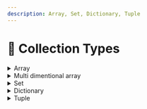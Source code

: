 ```yaml
---
description: Array, Set, Dictionary, Tuple
---
```


# 🔄 Collection Types

<details>

<summary>Array</summary>

Array bir xil turdagi qiymatlarni tartiblangan ro'yxatda saqlaydi. Xuddi shu qiymat arrayda turli pozitsiyalarda bir necha marta paydo bo'lishi mumkin.

```swift
// Empty (bo'sh) arrayni yaratish

var someInts: [Int] = []
print("Integerlar soni \(someInts.count) ta")

```

```swift
// N ta bir xil qiymatiga ega bo'lgan array yaratish

var array: [Int] = Array.init(repeating: 0, count: 4)

print(array)

// [0, 0, 0, 0]
```

```swift
// Arrayga ma`lumot qo'shish
someInts.append(3)
```

```swift
// Arraydagi malumotlarni yo'q qilish
someInts = []
```

```swift
// Array ni boshlang'ich qiymat bilan yaratish
var shoppingList: [String] = ["Eggs", "Milk"]

```

```swift
// Arrayga boshqacha uslubda ma'lmuot qo'shish

shoppingList += ["Baking Powder"]
// Endi shoppingList da 3 ta ma'lumot bor
```

```swift
// Arrayni (n) indexdagi ma'lumotini olish
print(shoppingList[0])
// Eggs
```

```swift
// Arrayni (n) indexdagi ma'lumotini o'zgartirish

shoppingList[0] = "Coffee"
print(shoppingList)

// ["Coffee", "Milk", "Baking Powder"]
```

```swift
// Arrayni n indexiga malumot kirgizish

shoppingList.insert("Apple", at: 1)
print(shoppingList)

// ["Coffee", "Apple", "Milk", "Baking Powder"]
```



</details>

<details>

<summary>Multi dimentional array</summary>

Multi dimentional array - 2 va undan ortiq o'chamga ega bo'lgan array. Masalan 2 o'lchamlik array, bizga bu array matrix yoki matritsa nomi bilan ma'lum.

```swift
// Masalan
let matrix = [[1, 2, 3], [4, 5, 6], [7, 8, 9]]

// yuridagi 2 o'lchamli array matematikada quidagicha yoziladi
// 1 2 3
// 4 5 6
// 7 8 9
```

Agar biz `(3, 2)` o'rindagi ma'lumotni olmoqchi bo'lsak (yani 8 ni). U xolda biz `matrix[2][1]` deb yozishimiz kerak bo'ladi

```swift
// Masalan

print(matrix[2][1]) // 8
```

</details>

<details>

<summary>Set</summary>

Set arrayga o'xshash lekin unda ma\`lumotlar faqat bir marotaba uchraydi

```
// Set va Array
var meals: Set<String> = [
    "sho`rva", "osh"
]

var fruits: [String] = [
    "apple", "cherry"
]

print(meals)
// ["osh", "sho`rva"]
print(fruits)
// ["apple", "cherry"]

// farqiga misol

meals.insert("osh")
fruits.append("apple")

print(meals)
// ["osh", "sho`rva"]
print(fruits)
// ["apple", "cherry", "apple"]

```

Yuqoridagi misolda ko'ringanidek set ga o'zini ichida mavjud bo'lgan malumot qo'shilganda set uni qabul qilmadi. Arrayda esa bosh qabul qildi.\
\
Demak set o'z nomi bilan set, unda har xil narsadan bittada bo'ladi.

```
// Set ga ma`lumot qoshish

var meals: Set<String> = [
    "sho`rva", "osh"
]

meals.insert("mastava")

print(meals)
// ["sho`rva", "osh", "mastava"]

// ! setni ketma ket tarzda joylashmaydi, u ning ichidagi 
// ma`lumotlar joylashuv o'rni o'zgarib qoladi, yuqoridagi misolga o'xshab
```



</details>

<details>

<summary>Dictionary</summary>

Swift-dagi `Dictionary` kalit-qiymat juftliklari to'plami bo'lib, har bir kalit yagona xisbolanadi. U arrayga o'xshaydi, lekin elementlarga kirish indeks emas, balki kalit yordamida amalga oshiriladi. `Dictionary`dagi kalit-qiymat juftliklari tartibsizdir, ya'ni ularning lug'atga qo'shilish tartibi ular olinadigan tartibda bo'lishi kafolatlanmaydi.

Swift-da `Dictionary` kvadrat qavslar `[ ]` yordamida aniqlanadi va ularning kalit va qiymat turlari ko'rsatilishi kerak. Mana, meva nomlarini ularning narxiga ko'rsatadigan lug'at yaratish misoli:

```swift
// Masalan
// Ushbu misolda kalit turi String va qiymat turi Double.
var fruitPrices: [String: Double] = [
        "Apple": 0.5, 
        "Banana": 0.25, 
        "Orange": 0.75
]
```

Bo'sh `Dictionary` yaratish va keyinroq kalit-qiymat juftlarini qo'shish uchun qisqacha sintaksisidan ham foydalanishingiz mumkin.

```
// Masalan
var fruitPrices: [String: Double] = [:]
fruitPrices["Apple"] = 0.5
fruitPrices["Banana"] = 0.25
fruitPrices["Orange"] = 0.75

```

```
// Kvadrat qavs ichidagi kalitdan foydalanib, 
// kalit qiymatini olishingiz mumkin, 
// masalan:
let applePrice = fruitPrices["Apple"]
```

`Dictionary` dagi kalit orqali uni qiymatini o'zgartirsh mumkin

```
// Masalan

fruitPrices["Apple"] = 11
print(fruitPrices)

// endi natija
// ["Apple": 11.0, "Orange": 0.75, "Banana": 0.25]


// boshqacha uslubi ham bor u esa `updateValue` dan foydalanish

fruitPrices.updateValue(4, forKey: "Apple")
print(fruitPrices)

// endi natija
// ["Apple": 4.0, "Orange": 0.75, "Banana": 0.25]

```

`Dictionary` dagi kalit ga qiymatni `nil` berish orqali uni o'chirish mumkin yoki `removeValue` metodidan foydalanish kerak

```
// Masalan

// = nil
fruitPrices["Apple"] = nil
print(fruitPrices)

// ["Orange": 0.75, "Banana": 0.25]


// removeValue
fruitPrices.removeValue(forKey: "Banana")
print(fruitPrices)

// ["Orange": 0.75]
```



</details>

<details>

<summary>Tuple</summary>

Swift-dagi `Tuple` turli xil bo'ligan tartiblangan qiymatlar to'plamidir. Ular `array`ga o'xshaydi, lekin `tuple`dagi elementlarga indeks yordamida kirish mumkin emas, ular o'z pozitsiyalari yordamida kirishadi. `Tuple` - bu bir nechta qiymatlarni bitta qo'shma qiymatga guruhlash usuli.

Swift-da `tuple` qavslar `( )` yordamida aniqlanadi va elementlarning turlarini ko'rsatish shart emas. \
Ism va yoshni o'z ichiga olgan `tuple` yaratish misoli:

```
let person = ("John", 30)
print(person)

// ("John", 30)

print(person.0)
```

Shuningdek, `tuple`da alohida konstantalar yoki o'zgaruvchilarga ajratishingiz mumkin,&#x20;

```
// Masalan
let (name, age) = person

print(name, age)

// John 30
```

Shuningdek, `tuple` elementlariga ularning joylashuvi bo'yicha malumotni olishingiz mumkin

```
// Masalan
let name = person.0
let age = person.1

print(name, age)

// Jogn 30
```

Shuningdek, `tuple`da har bir elementdan oldin yorliqni qo'shish orqali `tuple` elementlarini nomlashingiz mumkin. Bu unga yanada o'qilishi va foydalanishni osonlashtiradi.

```
// Masalan

let person = (name: "John", age: 30)

print(person.name)
print(person.age)

// John
// 30
```



</details>
